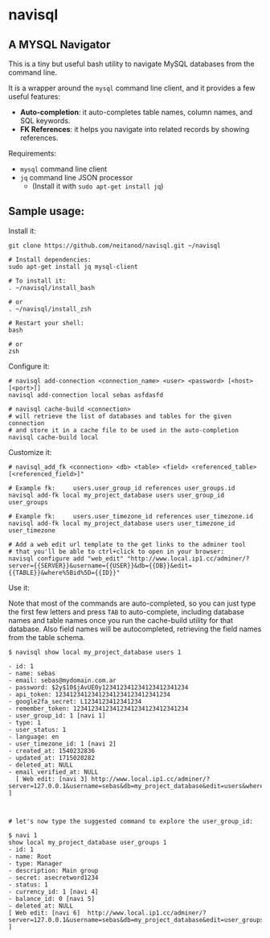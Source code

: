 navisql
=======
A MYSQL Navigator
-----------------

This is a tiny but useful bash utility to navigate MySQL databases from the command line.

It is a wrapper around the `mysql` command line client, and it provides a few useful features: 

- **Auto-completion**: it auto-completes table names, column names, and SQL keywords.
- **FK References**: it helps you navigate into related records by showing references.

Requirements:
- `mysql` command line client
- `jq` command line JSON processor
  - (Install it with `sudo apt-get install jq`)

Sample usage:
-------------

Install it:

    git clone https://github.com/neitanod/navisql.git ~/navisql

    # Install dependencies:
    sudo apt-get install jq mysql-client

    # To install it:
    . ~/navisql/install_bash

    # or
    . ~/navisql/install_zsh

    # Restart your shell:
    bash

    # or
    zsh 

Configure it:

    # navisql add-connection <connection_name> <user> <password> [<host> [<port>]]
    navisql add-connection local sebas asfdasfd

    # navisql cache-build <connection>
    # will retrieve the list of databases and tables for the given connection
    # and store it in a cache file to be used in the auto-completion
    navisql cache-build local

Customize it:

    # navisql_add_fk <connection> <db> <table> <field> <referenced_table> [<referenced_field>]"

    # Example fk:     users.user_group_id references user_groups.id
    navisql add-fk local my_project_database users user_group_id user_groups

    # Example fk:     users.user_timezone_id references user_timezone.id
    navisql add-fk local my_project_database users user_timezone_id user_timezone

    # Add a web edit url template to the get links to the adminer tool
    # that you'll be able to ctrl+click to open in your browser:
    navisql configure add "web_edit" "http://www.local.ip1.cc/adminer/?server={{SERVER}}&username={{USER}}&db={{DB}}&edit={{TABLE}}&where%5Bid%5D={{ID}}"

Use it:

Note that most of the commands are auto-completed, so you can just type the first few letters and press `TAB` to auto-complete, including database names and table names once you run the cache-build utility for that database.  Also field names will be autocompleted, retrieving the field names from the table schema.

    $ navisql show local my_project_database users 1

    - id: 1
    - name: sebas
    - email: sebas@mydomain.com.ar
    - password: $2y$10$jAvUE0y123412341234123412341234
    - api_token: 12341234123412341234123412341234
    - google2fa_secret: L1234123412341234
    - remember_token: 12341234123412341234123412341234
    - user_group_id: 1 [navi 1]
    - type: 1
    - user_status: 1
    - language: en
    - user_timezone_id: 1 [navi 2]
    - created_at: 1540232836
    - updated_at: 1715020282
    - deleted_at: NULL
    - email_verified_at: NULL
      [ Web edit: [navi 3] http://www.local.ip1.cc/adminer/?server=127.0.0.1&username=sebas&db=my_project_database&edit=users&where%5Bid%5D=1 ]



    # let's now type the suggested command to explore the user_group_id:

    $ navi 1
    show local my_project_database user_groups 1 
    - id: 1 
    - name: Root 
    - type: Manager 
    - description: Main group
    - secret: asecretword1234 
    - status: 1 
    - currency_id: 1 [navi 4]
    - balance_id: 0 [navi 5]
    - deleted_at: NULL 
    [ Web edit: [navi 6]  http://www.local.ip1.cc/adminer/?server=127.0.0.1&username=sebas&db=my_project_database&edit=user_groups&where%5Bid%5D=1 ]

